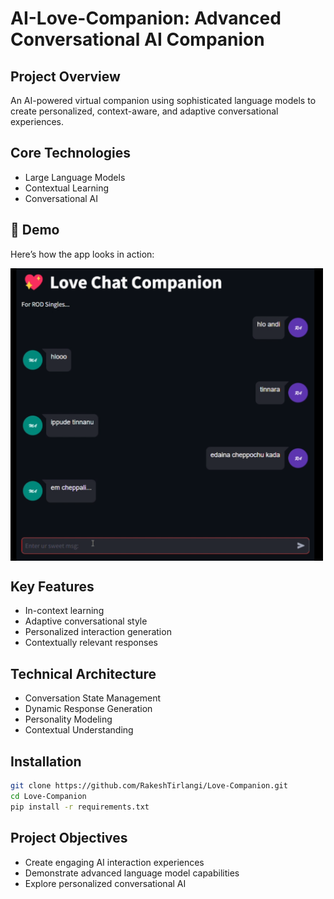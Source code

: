 # AI-Love-Companion: Advanced Conversational AI Companion

## Project Overview
An AI-powered virtual companion using sophisticated language models to create personalized, context-aware, and adaptive conversational experiences.

## Core Technologies
- Large Language Models
- Contextual Learning
- Conversational AI

## 🎥 Demo  
Here’s how the app looks in action:  

<div style="display: flex; gap: 10px;">
  <img src="Images//lc-1.png" width="500">
</div>

## Key Features
- In-context learning
- Adaptive conversational style
- Personalized interaction generation
- Contextually relevant responses

## Technical Architecture
- Conversation State Management
- Dynamic Response Generation
- Personality Modeling
- Contextual Understanding

## Installation
```bash
git clone https://github.com/RakeshTirlangi/Love-Companion.git
cd Love-Companion
pip install -r requirements.txt
```


## Project Objectives
- Create engaging AI interaction experiences
- Demonstrate advanced language model capabilities
- Explore personalized conversational AI
